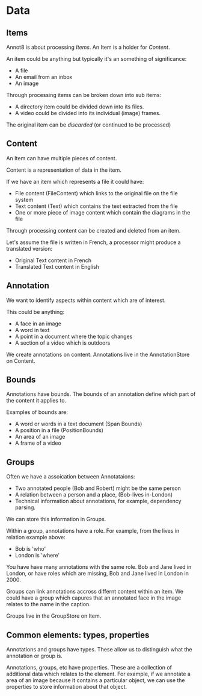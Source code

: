 # Data

## Items

Annot8 is about processing *Items*.  An Item is a holder for *Content*. 

An item could be anything but typically it's an something of significance:

* A file
* An email from an inbox
* An image

Through processing items can be broken down into sub items:

* A directory item could be divided down into its files.
* A video could be divided into its individual (image) frames.

The original item can be *discarded* (or continued to be processed)  

## Content

An Item can have multiple pieces of content. 

Content is a representation of data in the item. 

If we have an item which represents a file it could have: 

* File content (FileContent) which links to the original file on the file system
* Text content (Text) which contains the text extracted from the file
* One or more piece of image content which contain the diagrams in the file

Through processing content can be created and deleted from an item.

Let's assume the file is written in French, a processor might produce a translated version:

* Original Text content in French
* Translated Text content in English

## Annotation

We want to identify aspects within content which are of interest. 

This could be anything:

* A face in an image
* A word in text
* A point in a document where the topic changes
* A section of a video which is outdoors

We create annotations on content.  Annotations live in the AnnotationStore on Content.  

## Bounds

Annotations have bounds. The bounds of an annotation define which part of the content it applies to. 

Examples of bounds are:

* A word or words in a text document (Span Bounds)
* A position in a file (PositionBounds)
* An area of an image
* A frame of a video

## Groups

Often we have a assoication between Annotataions:

* Two annotated people (Bob and Robert) might be the same person
* A relation between a person and a place, (Bob-lives in-London)
* Technical information about annotations, for example, dependency parsing.

We can store this information in Groups.

Within a group, annotations have a role. For example, from the lives in relation example above:

* Bob is 'who'
* London is 'where'

You have have many annotations with the same role. Bob and Jane lived in London, or have roles which are missing, Bob and Jane lived in London in 2000.

Groups can link annotations accross differnt content within an item. We could have a group which capures that an annotated face in the image relates to the name in the caption. 

Groups live in the GroupStore on Item.

## Common elements: types, properties

Annotations and groups have types. These allow us to distinguish what the annotation or group is. 

Annotations, groups, etc have properties. These are a collection of additional data which relates to the element. For example, if we annotate a area of an image because it contains a particular object, we can use the properties to store information about that object.   





